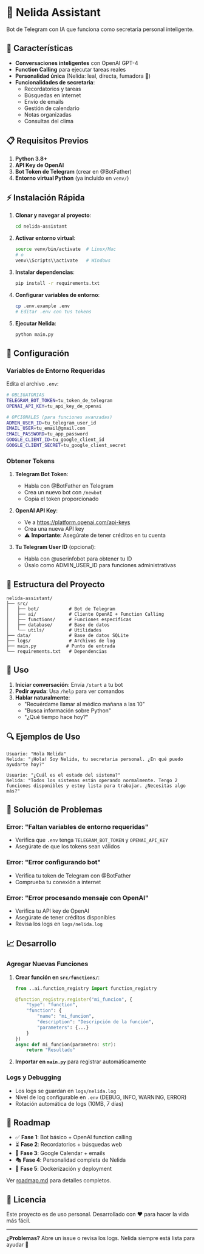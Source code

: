 # 🤖 Nelida Assistant

Bot de Telegram con IA que funciona como secretaria personal inteligente.

## 🚀 Características

- **Conversaciones inteligentes** con OpenAI GPT-4
- **Function Calling** para ejecutar tareas reales
- **Personalidad única** (Nelida: leal, directa, fumadora 🚬)
- **Funcionalidades de secretaria**:
  - Recordatorios y tareas
  - Búsquedas en internet
  - Envío de emails
  - Gestión de calendario
  - Notas organizadas
  - Consultas del clima

## 📋 Requisitos Previos

1. **Python 3.8+**
2. **API Key de OpenAI**
3. **Bot Token de Telegram** (crear en @BotFather)
4. **Entorno virtual Python** (ya incluido en `venv/`)

## ⚡ Instalación Rápida

1. **Clonar y navegar al proyecto**:
   ```bash
   cd nelida-assistant
   ```

2. **Activar entorno virtual**:
   ```bash
   source venv/bin/activate  # Linux/Mac
   # o
   venv\\Scripts\\activate   # Windows
   ```

3. **Instalar dependencias**:
   ```bash
   pip install -r requirements.txt
   ```

4. **Configurar variables de entorno**:
   ```bash
   cp .env.example .env
   # Editar .env con tus tokens
   ```

5. **Ejecutar Nelida**:
   ```bash
   python main.py
   ```

## 🔧 Configuración

### Variables de Entorno Requeridas

Edita el archivo `.env`:

```bash
# OBLIGATORIAS
TELEGRAM_BOT_TOKEN=tu_token_de_telegram
OPENAI_API_KEY=tu_api_key_de_openai

# OPCIONALES (para funciones avanzadas)
ADMIN_USER_ID=tu_telegram_user_id
EMAIL_USER=tu_email@gmail.com
EMAIL_PASSWORD=tu_app_password
GOOGLE_CLIENT_ID=tu_google_client_id
GOOGLE_CLIENT_SECRET=tu_google_client_secret
```

### Obtener Tokens

1. **Telegram Bot Token**:
   - Habla con @BotFather en Telegram
   - Crea un nuevo bot con `/newbot`
   - Copia el token proporcionado

2. **OpenAI API Key**:
   - Ve a https://platform.openai.com/api-keys
   - Crea una nueva API key
   - ⚠️ **Importante**: Asegúrate de tener créditos en tu cuenta

3. **Tu Telegram User ID** (opcional):
   - Habla con @userinfobot para obtener tu ID
   - Úsalo como ADMIN_USER_ID para funciones administrativas

## 📁 Estructura del Proyecto

```
nelida-assistant/
├── src/
│   ├── bot/           # Bot de Telegram
│   ├── ai/            # Cliente OpenAI + Function Calling
│   ├── functions/     # Funciones específicas
│   ├── database/      # Base de datos
│   └── utils/         # Utilidades
├── data/              # Base de datos SQLite
├── logs/              # Archivos de log
├── main.py           # Punto de entrada
└── requirements.txt   # Dependencias
```

## 🎯 Uso

1. **Iniciar conversación**: Envía `/start` a tu bot
2. **Pedir ayuda**: Usa `/help` para ver comandos
3. **Hablar naturalmente**: 
   - "Recuérdame llamar al médico mañana a las 10"
   - "Busca información sobre Python"
   - "¿Qué tiempo hace hoy?"

## 🔍 Ejemplos de Uso

```
Usuario: "Hola Nelida"
Nelida: "¡Hola! Soy Nelida, tu secretaria personal. ¿En qué puedo ayudarte hoy?"

Usuario: "¿Cuál es el estado del sistema?"
Nelida: "Todos los sistemas están operando normalmente. Tengo 2 funciones disponibles y estoy lista para trabajar. ¿Necesitas algo más?"
```

## 🐛 Solución de Problemas

### Error: "Faltan variables de entorno requeridas"
- Verifica que `.env` tenga `TELEGRAM_BOT_TOKEN` y `OPENAI_API_KEY`
- Asegúrate de que los tokens sean válidos

### Error: "Error configurando bot"
- Verifica tu token de Telegram con @BotFather
- Comprueba tu conexión a internet

### Error: "Error procesando mensaje con OpenAI"
- Verifica tu API key de OpenAI
- Asegúrate de tener créditos disponibles
- Revisa los logs en `logs/nelida.log`

## 📈 Desarrollo

### Agregar Nuevas Funciones

1. **Crear función en `src/functions/`**:
   ```python
   from ..ai.function_registry import function_registry
   
   @function_registry.register("mi_funcion", {
       "type": "function",
       "function": {
           "name": "mi_funcion",
           "description": "Descripción de la función",
           "parameters": {...}
       }
   })
   async def mi_funcion(parametro: str):
       return "Resultado"
   ```

2. **Importar en `main.py`** para registrar automáticamente

### Logs y Debugging

- Los logs se guardan en `logs/nelida.log`
- Nivel de log configurable en `.env` (DEBUG, INFO, WARNING, ERROR)
- Rotación automática de logs (10MB, 7 días)

## 🚧 Roadmap

- ✅ **Fase 1**: Bot básico + OpenAI function calling
- ⏳ **Fase 2**: Recordatorios + búsquedas web
- 📅 **Fase 3**: Google Calendar + emails
- 🎭 **Fase 4**: Personalidad completa de Nelida
- 🐳 **Fase 5**: Dockerización y deployment

Ver [roadmap.md](roadmap.md) para detalles completos.

## 📄 Licencia

Este proyecto es de uso personal. Desarrollado con ❤️ para hacer la vida más fácil.

---

**¿Problemas?** Abre un issue o revisa los logs. Nelida siempre está lista para ayudar 🚬